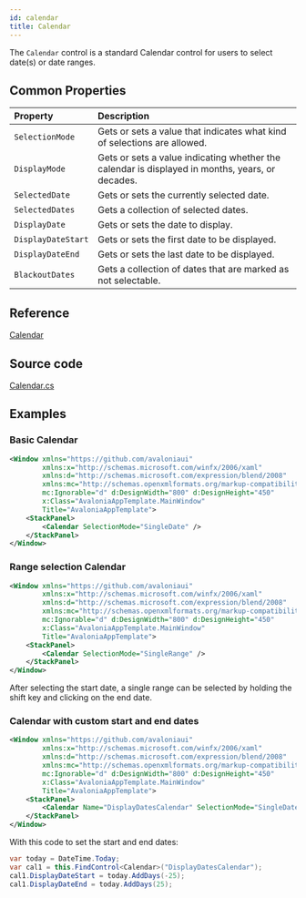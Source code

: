 ```yaml
---
id: calendar
title: Calendar
---
```


The `Calendar` control is a standard Calendar control for users to select date\(s\) or date ranges.

## Common Properties

| Property | Description |
| :--- | :--- |
| `SelectionMode` | Gets or sets a value that indicates what kind of selections are allowed. |
| `DisplayMode` | Gets or sets a value indicating whether the calendar is displayed in months, years, or decades. |
| `SelectedDate` | Gets or sets the currently selected date. |
| `SelectedDates` | Gets a collection of selected dates. |
| `DisplayDate` | Gets or sets the date to display. |
| `DisplayDateStart` | Gets or sets the first date to be displayed. |
| `DisplayDateEnd` | Gets or sets the last date to be displayed. |
| `BlackoutDates` | Gets a collection of dates that are marked as not selectable. |

## Reference

[Calendar](http://reference.avaloniaui.net/api/Avalonia.Controls/Calendar/)

## Source code

[Calendar.cs](https://github.com/AvaloniaUI/Avalonia/blob/master/src/Avalonia.Controls/Calendar/Calendar.cs)

## Examples

### Basic Calendar

```xml
<Window xmlns="https://github.com/avaloniaui"
        xmlns:x="http://schemas.microsoft.com/winfx/2006/xaml"
        xmlns:d="http://schemas.microsoft.com/expression/blend/2008"
        xmlns:mc="http://schemas.openxmlformats.org/markup-compatibility/2006"
        mc:Ignorable="d" d:DesignWidth="800" d:DesignHeight="450"
        x:Class="AvaloniaAppTemplate.MainWindow"
        Title="AvaloniaAppTemplate">
	<StackPanel>
		<Calendar SelectionMode="SingleDate" />
	</StackPanel>
</Window>
```

### Range selection Calendar

```xml
<Window xmlns="https://github.com/avaloniaui"
        xmlns:x="http://schemas.microsoft.com/winfx/2006/xaml"
        xmlns:d="http://schemas.microsoft.com/expression/blend/2008"
        xmlns:mc="http://schemas.openxmlformats.org/markup-compatibility/2006"
        mc:Ignorable="d" d:DesignWidth="800" d:DesignHeight="450"
        x:Class="AvaloniaAppTemplate.MainWindow"
        Title="AvaloniaAppTemplate">
	<StackPanel>
		<Calendar SelectionMode="SingleRange" />
	</StackPanel>
</Window>
```

After selecting the start date, a single range can be selected by holding the shift key and clicking on the end date.

### Calendar with custom start and end dates

```xml
<Window xmlns="https://github.com/avaloniaui"
        xmlns:x="http://schemas.microsoft.com/winfx/2006/xaml"
        xmlns:d="http://schemas.microsoft.com/expression/blend/2008"
        xmlns:mc="http://schemas.openxmlformats.org/markup-compatibility/2006"
        mc:Ignorable="d" d:DesignWidth="800" d:DesignHeight="450"
        x:Class="AvaloniaAppTemplate.MainWindow"
        Title="AvaloniaAppTemplate">
	<StackPanel>
		<Calendar Name="DisplayDatesCalendar" SelectionMode="SingleDate"/>
	</StackPanel>
</Window>
```

With this code to set the start and end dates:

```csharp
var today = DateTime.Today; 
var cal1 = this.FindControl<Calendar>("DisplayDatesCalendar");
cal1.DisplayDateStart = today.AddDays(-25);
cal1.DisplayDateEnd = today.AddDays(25);
```
